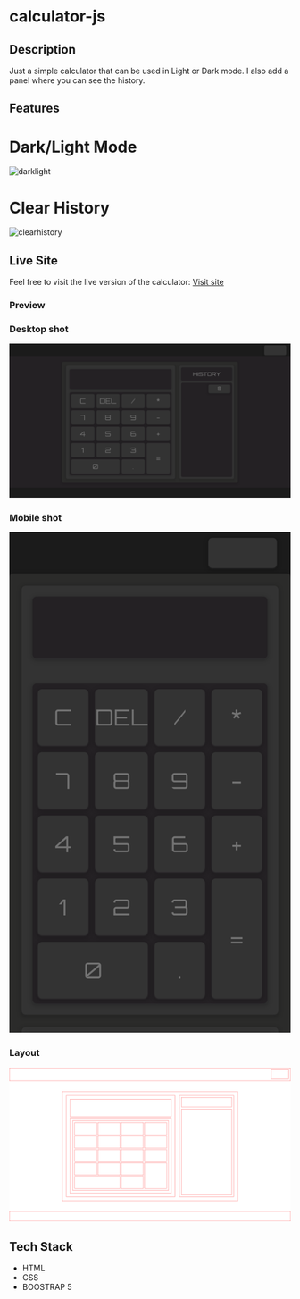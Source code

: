 # calculator-js

## Description

Just a simple calculator that can be used in Light or Dark mode.
I also add a panel where you can see the history.

## Features
# Dark/Light Mode
![darklight](https://github.com/jeru7/calculator-js/assets/130896368/9e025cdd-deb0-43f4-b08f-5cb6a408fd3d)

# Clear History
![clearhistory](https://github.com/jeru7/calculator-js/assets/130896368/3447598d-45d3-4263-babe-dca138589c84)


## Live Site

Feel free to visit the live version of the calculator: [Visit site](https://jeru7.github.io/calculator-js/)

### Preview

### Desktop shot

![Screenshot](./images/fullwindowshot.png "Desktop photo of the site")

### Mobile shot

![Screenshot](./images/mobileshot.png "Mobile photo of the site")

### Layout

![Screenshot](./images/Layout.png "Layout of the site")

## Tech Stack

- HTML
- CSS
- BOOSTRAP 5
